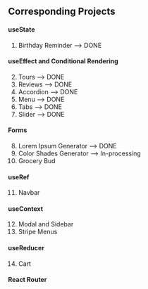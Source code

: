 ## Corresponding Projects

#### useState

1. Birthday Reminder --> DONE

#### useEffect and Conditional Rendering

2. Tours --> DONE
3. Reviews --> DONE
4. Accordion --> DONE
5. Menu --> DONE
6. Tabs --> DONE
7. Slider --> DONE

#### Forms

8. Lorem Ipsum Generator --> DONE
9. Color Shades Generator --> In-processing
10. Grocery Bud

#### useRef

11. Navbar

#### useContext

12. Modal and Sidebar
13. Stripe Menus

#### useReducer

14. Cart

#### React Router
